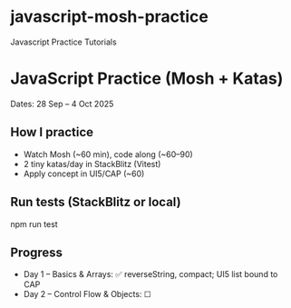 # javascript-mosh-practice
Javascript Practice Tutorials
# JavaScript Practice (Mosh + Katas)

Dates: 28 Sep – 4 Oct 2025

## How I practice
- Watch Mosh (~60 min), code along (~60–90)
- 2 tiny katas/day in StackBlitz (Vitest)
- Apply concept in UI5/CAP (~60)

## Run tests (StackBlitz or local)
npm run test

## Progress
- Day 1 – Basics & Arrays: ✅ reverseString, compact; UI5 list bound to CAP
- Day 2 – Control Flow & Objects: ☐

